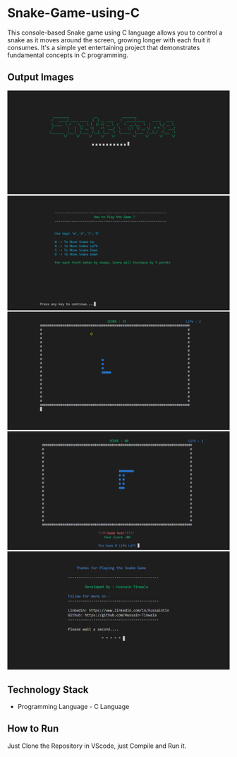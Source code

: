 # Snake-Game-using-C
This console-based Snake game using C language allows you to control a snake as it moves around the screen, growing longer with each fruit it consumes. It's a simple yet entertaining project that demonstrates fundamental concepts in C programming.

## Output Images

![Welcome Screen](Output%20Images/1_WelcomeScreen.png)
![Information Screen](Output%20Images/2_InformationScreen.png)
![Moving Snake](Output%20Images/3_Moving%20Snake.png)
![Snake Dead](Output%20Images/4_SnakeDead.png)
![Exit Screen](Output%20Images/5_ExitScreen.png)



## Technology Stack

- Programming Language - C Language


## How to Run

Just Clone the Repository in VScode,  just Compile and Run it.